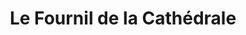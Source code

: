---
title: "Le Fournil de la Cathédrale"
url: /laval/le-fournil-de-la-cathedrale/
shop: boulangerie
---